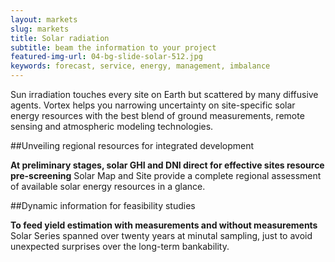 ```yaml
---
layout: markets
slug: markets
title: Solar radiation
subtitle: beam the information to your project
featured-img-url: 04-bg-slide-solar-512.jpg
keywords: forecast, service, energy, management, imbalance
---
```


<p class="lead">Sun irradiation touches every site on Earth but scattered by many diffusive agents. Vortex helps you narrowing uncertainty on site-specific solar energy resources with the best blend of ground measurements, remote sensing and atmospheric modeling technologies.</p>

##Unveiling regional resources for integrated development

**At preliminary stages, solar GHI and DNI direct for effective sites resource pre-screening** Solar Map and Site provide a complete regional assessment of available solar energy resources in a glance.

##Dynamic information for feasibility studies

**To feed yield estimation with measurements and without measurements** Solar Series spanned over twenty years at minutal sampling, just to avoid unexpected surprises over the long-term bankability.